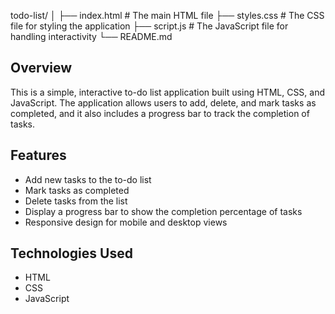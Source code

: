 todo-list/
│
├── index.html        # The main HTML file
├── styles.css        # The CSS file for styling the application
├── script.js         # The JavaScript file for handling interactivity
└── README.md 

## Overview

This is a simple, interactive to-do list application built using HTML, CSS, and JavaScript. The application allows users to add, delete, and mark tasks as completed, and it also includes a progress bar to track the completion of tasks.

## Features

- Add new tasks to the to-do list
- Mark tasks as completed
- Delete tasks from the list
- Display a progress bar to show the completion percentage of tasks
- Responsive design for mobile and desktop views

## Technologies Used

- HTML
- CSS
- JavaScript

